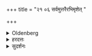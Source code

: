 +++
title = "२१ ०६ सर्वमुत्तरैरभिमृशेत् "

+++

<details><summary>Oldenberg</summary>

6. Let him touch the whole (food) with the next (formulas, II, 19, 14-16).
</details>

<details><summary>हरदत्तः</summary>

एवं प्रधानाहुतीर्हुत्वा सौविष्टकृतं हुत्वा जयादि प्रतिपद्यते ।
साङ्गे प्रधाने सर्वत्र प्राचीनावीतम् ।
न जयादय इत्यन्ये ।
परिषेचनान्तं कृत्वा प्रणीताश्च विमुच्य ततस्सर्वमन्नं होष्यं च समुपनिधाय हुतशेषं च तस्मिन् उत्सृज्य तम् **उत्तरैस्**त्रिभिः अभिमृशेत्
"एष ते तत मधुमान्"इत्येतैः ।
अत्राप्यूहः "एष ते मातामह मधुमा"नित्यादि ॥६॥
</details>

<details><summary>सुदर्शनः</summary>

अथ ब्राह्मणभोजनार्थं हविष्यमहविषयं च सर्वमन्नं **उत्तरैः** "एष ते तत मधुमान्" इत्येतैस्त्रिभिर्मन्त्रैः अभिमृशेत् ।
एकयत्नेन सर्वस्याभिमर्शनासम्भवे मन्त्रावृत्तिः ; शेषिपरतन्त्रत्वाच्छेषाणाम् ॥६॥
</details>
